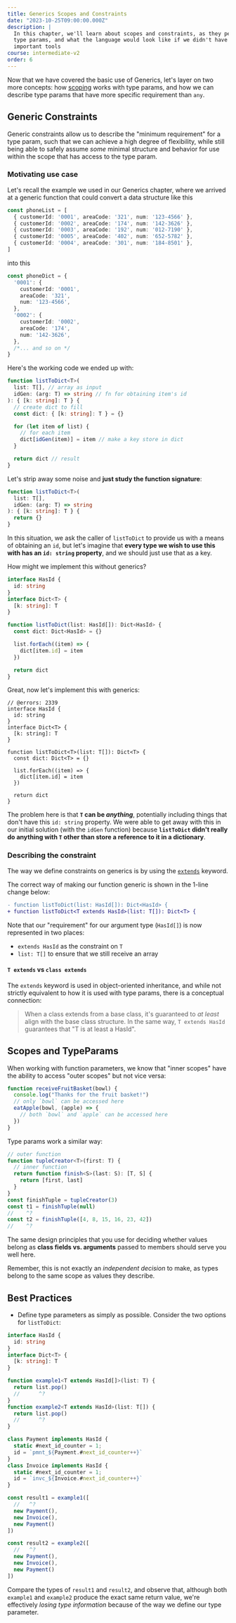 ```yaml
---
title: Generics Scopes and Constraints
date: "2023-10-25T09:00:00.000Z"
description: |
  In this chapter, we'll learn about scopes and constraints, as they pertain to
  type params, and what the language would look like if we didn't have these
  important tools
course: intermediate-v2
order: 6
---
```


Now that we have covered the basic use of Generics, let's layer on two more concepts: how [scoping](https://www.typescriptlang.org/docs/handbook/variable-declarations.html#scoping-rules) works with type params, and how we can describe type params that have more specific requirement than `any`.

## Generic Constraints

Generic constraints allow us to describe the "minimum requirement" for a type param, such that we can achieve a high degree of flexibility, while still being able to safely assume _some_ minimal structure and behavior for use within the scope that has access to the type param.

### Motivating use case

Let's recall the example we used in our Generics chapter, where we arrived at a generic function that could convert a data structure like this

```ts twoslash
const phoneList = [
  { customerId: '0001', areaCode: '321', num: '123-4566' },
  { customerId: '0002', areaCode: '174', num: '142-3626' },
  { customerId: '0003', areaCode: '192', num: '012-7190' },
  { customerId: '0005', areaCode: '402', num: '652-5782' },
  { customerId: '0004', areaCode: '301', num: '184-8501' },
]
```

into this

```ts twoslash
const phoneDict = {
  '0001': {
    customerId: '0001',
    areaCode: '321',
    num: '123-4566',
  },
  '0002': {
    customerId: '0002',
    areaCode: '174',
    num: '142-3626',
  },
  /*... and so on */
}
```

Here's the working code we ended up with:

```ts twoslash
function listToDict<T>(
  list: T[], // array as input
  idGen: (arg: T) => string // fn for obtaining item's id
): { [k: string]: T } {
  // create dict to fill
  const dict: { [k: string]: T } = {}

  for (let item of list) {
    // for each item
    dict[idGen(item)] = item // make a key store in dict
  }

  return dict // result
}
```

Let's strip away some noise and **just study the function signature**:

```ts twoslash
function listToDict<T>(
  list: T[],
  idGen: (arg: T) => string
): { [k: string]: T } {
  return {}
}
```

In this situation, we ask the caller of `listToDict` to provide us with a means of obtaining an `id`, but let's imagine that **every type we wish to use this with has an `id: string` property**, and we should just use that as a key.

How might we implement this without generics?

```ts twoslash
interface HasId {
  id: string
}
interface Dict<T> {
  [k: string]: T
}

function listToDict(list: HasId[]): Dict<HasId> {
  const dict: Dict<HasId> = {}

  list.forEach((item) => {
    dict[item.id] = item
  })

  return dict
}
```

Great, now let's implement this with generics:

```ts{8} twoslash
// @errors: 2339
interface HasId {
  id: string
}
interface Dict<T> {
  [k: string]: T
}

function listToDict<T>(list: T[]): Dict<T> {
  const dict: Dict<T> = {}

  list.forEach((item) => {
    dict[item.id] = item
  })

  return dict
}
```

The problem here is that **`T` can be _anything_**, potentially including things that don't have this `id: string` property. We were able to get away with this in our initial solution (with the `idGen` function) because **`listToDict` didn't really do anything with `T` other than store a reference to it in a dictionary**.

### Describing the constraint

The way we define constraints on generics is by using the [`extends`](https://www.typescriptlang.org/docs/handbook/2/generics.html#generic-constraints) keyword.

The correct way of making our function generic is shown in the 1-line change below:

```diff
- function listToDict(list: HasId[]): Dict<HasId> {
+ function listToDict<T extends HasId>(list: T[]): Dict<T> {
```

Note that our "requirement" for our argument type (`HasId[]`) is now represented in two places:

- `extends HasId` as the constraint on `T`
- `list: T[]` to ensure that we still receive an array

#### `T extends` vs `class extends`

The `extends` keyword is used in object-oriented inheritance, and while not strictly equivalent to how it is used with type params, there is a conceptual connection:

> When a class extends from a base class, it's guaranteed
> to _at least_ align with the base class structure. In the same
> way, `T extends HasId` guarantees that "T is at least a HasId".

## Scopes and TypeParams

When working with function parameters, we know that "inner scopes" have the ability to access "outer scopes" but not vice versa:

```js
function receiveFruitBasket(bowl) {
  console.log("Thanks for the fruit basket!")
  // only `bowl` can be accessed here
  eatApple(bowl, (apple) => {
    // both `bowl` and `apple` can be accessed here
  })
}
```

Type params work a similar way:

```ts twoslash
// outer function
function tupleCreator<T>(first: T) {
  // inner function
  return function finish<S>(last: S): [T, S] {
    return [first, last]
  }
}
const finishTuple = tupleCreator(3)
const t1 = finishTuple(null)
//    ^?
const t2 = finishTuple([4, 8, 15, 16, 23, 42])
//    ^?
```

The same design principles that you use for deciding whether values belong as **class fields vs. arguments** passed to members should serve you well here.

Remember, this is not exactly an _independent decision_ to make, as types belong to the same scope as values they describe.

## Best Practices

- Define type parameters as simply as possible. Consider the two options for `listToDict`:

```ts twoslash
interface HasId {
  id: string
}
interface Dict<T> {
  [k: string]: T
}

function example1<T extends HasId[]>(list: T) {
  return list.pop()
  //      ^?
}
function example2<T extends HasId>(list: T[]) {
  return list.pop()
  //      ^?
}

class Payment implements HasId {
  static #next_id_counter = 1;
  id = `pmnt_${Payment.#next_id_counter++}`
}
class Invoice implements HasId {
  static #next_id_counter = 1;
  id = `invc_${Invoice.#next_id_counter++}`
}

const result1 = example1([
  //   ^?
  new Payment(),
  new Invoice(),
  new Payment()
])

const result2 = example2([
  //   ^?
  new Payment(),
  new Invoice(),
  new Payment()
])

```

Compare the types of `result1` and `result2`, and observe that, although both `example1` and `example2` produce the exact same return value, we're effectively _losing type information_ because of the way we define our type parameter.
